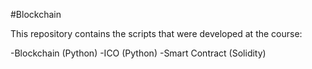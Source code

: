 #Blockchain

This repository contains the scripts that were developed at the course:

-Blockchain (Python)
-ICO (Python)
-Smart Contract (Solidity)
